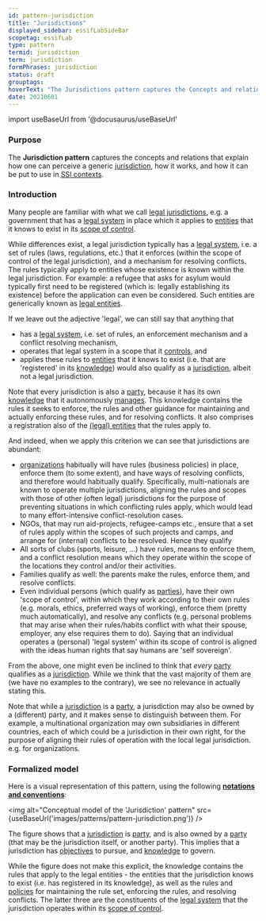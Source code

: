 ```yaml
---
id: pattern-jurisdiction
title: "Jurisdictions"
displayed_sidebar: essifLabSideBar
scopetag: essifLab
type: pattern
termid: jurisdiction
term: jurisdiction
formPhrases: jurisdiction
status: draft
grouptags:
hoverText: "The Jurisdictions pattern captures the Concepts and relations that explain what a generic Jurisdiction consists of, and relates it to Parties and Legal Entities."
date: 20210601
---
```


import useBaseUrl from '@docusaurus/useBaseUrl'

### Purpose
The **Jurisdiction pattern** captures the concepts and relations that explain how one can perceive a generic [jurisdiction](@), how it works, and how it can be put to use in [SSI contexts](self-sovereign-identity@).

### Introduction
Many people are familiar with what we call [legal jurisdictions](legal-jurisdiction@), e.g. a government that has a [legal system](@) in place which it applies to [entities](@) that it knows to exist in its [scope of control](@).

While differences exist, a legal jurisdiction typically has a [legal system](@), i.e. a set of rules (laws, regulations, etc.) that it enforces (within the scope of control of the legal jurisdiction), and a mechanism for resolving conflicts. The rules typically apply to entities whose existence is known within the legal jurisdiction. For example: a refugee that asks for asylum would typically first need to be registered (which is: legally establishing its existence) before the application can even be considered. Such entities are generically known as [legal entities](legal-entity@).

If we leave out the adjective 'legal', we can still say that anything that
- has a [legal system](@), i.e. set of rules, an enforcement mechanism and a conflict resolving mechanism,
- operates that legal system in a scope that it [controls](controller@), and
- applies these rules to [entities](@) that it knows to exist (i.e. that are 'registered' in its [knowledge](@))
would also qualify as a [jurisdiction](@), albeit not a legal jurisdiction.

Note that every jurisdiction is also a [party](@), because it has its own [knowledge](@) that it autonomously [manages](management@). This knowledge contains the rules it seeks to enforce, the rules and other guidance for maintaining and actually enforcing these rules, and for resolving conflicts. It also comprises a registration also of the [(legal) entities](legal-entity@) that the rules apply to.

And indeed, when we apply this criterion we can see that jurisdictions are abundant:
- [organizations](@) habitually will have rules (business policies) in place, enforce them (to some extent), and have ways of resolving conflicts, and therefore would habitually qualify. Specifically, multi-nationals are known to operate multiple jurisdictions, aligning the rules and scopes with those of other (often legal) jurisdictions for the purpose of preventing situations in which conflicting rules apply, which would lead to many effort-intensive conflict-resolution cases.
- NGOs, that may run aid-projects, refugee-camps etc., ensure that a set of rules apply within the scopes of such projects and camps, and arrange for (internal) conflicts to be resolved. Hence they qualify
- All sorts of clubs (sports, leisure, ...) have rules, means to enforce them, and a conflict resolution means which they operate within the scope of the locations they control and/or their activities.
- Families qualify as well: the parents make the rules, enforce them, and resolve conflicts.
- Even individual persons (which qualify as [parties](@)), have their own 'scope of control', within which they work according to their own rules (e.g. morals, ethics, preferred ways of working), enforce them (pretty much automatically), and resolve any conflicts (e.g. personal problems that may arise when their rules/habits conflict with what their spouse, employer, any else requires them to do). Saying that an individual operates a (personal) 'legal system' within its scope of control is aligned with the ideas human rights that say humans are 'self sovereign'.

From the above, one might even be inclined to think that *every* [party](@) qualifies as a [jurisdiction](@). While we think that the vast majority of them are (we have no examples to the contrary), we see no relevance in actually stating this.

Note that while a [jurisdiction](@) is a [party](@), a jurisdiction may also be owned by a (different) party, and it makes sense to distinguish between them. For example, a multinational organization may own subsidiaries in different countries, each of which could be a jurisdiction in their own right, for the purpose of aligning their rules of operation with the local legal jurisdiction. e.g. for organizations.

### Formalized model
Here is a visual representation of this pattern, using the following **[notations and conventions](../notations-and-conventions#pattern-diagram-notations)**:

<img
  alt="Conceptual model of the 'Jurisdiction' pattern"
  src={useBaseUrl('images/patterns/pattern-jurisdiction.png')}
/>

The figure shows that a [jurisdiction](@) is [party](@), and is also owned by a [party](@) (that may be the jurisdiction itself, or another party). This implies that a jurisdiction has [objectives](@) to pursue, and [knowledge](@) to govern.

While the figure does not make this explicit, the knowledge contains the rules that apply to the legal entities - the entities that the jurisdiction knows to exist (i.e. has registered in its knowledge), as well as the rules and [policies](@) for maintaining the rule set, enforcing the rules, and resolving conflicts. The latter three are the constituents of the [legal system](@) that the jurisdiction operates within its [scope of control](@).